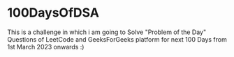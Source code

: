 # 100DaysOfDSA
This is a challenge in which i am going to Solve "Problem of the Day" Questions of LeetCode and GeeksForGeeks platform for next 100 Days from 1st March 2023 onwards :)
